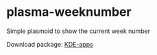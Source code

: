 # plasma-weeknumber
Simple plasmoid to show the current week number


Download package: [KDE-apps](http://kde-apps.org/content/show.php/Plasma+Week+Number?content=174695)
